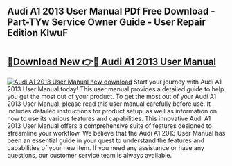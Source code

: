 ## Audi A1 2013 User Manual PDf Free Download - Part-TYw Service Owner Guide - User Repair Edition KlwuF

# <h2><a href="http://bc98251.oget.top/?id=Audi+A1+2013+User+Manual">🔗Download New 👉🔴 Audi A1 2013 User Manual</a></h2>

[![Audi A1 2013 User Manual new download](https://i.imgur.com/5g1atiW.png)](http://bc98251.oget.top/?id=Audi+A1+2013+User+Manual)
Start your journey with Audi A1 2013 User Manual today! This user manual provides a detailed guide to help you get the most out of your product. To get the most out of your Audi A1 2013 User Manual, please read this user manual carefully before use. It includes detailed instructions for product setup, as well as information on how to use its various features and capabilities. This innovative Audi A1 2013 User Manual offers a comprehensive suite of features designed to streamline your workflow. We believe that the Audi A1 2013 User Manual has been an essential guide in your quest to understand the features and capabilities of your new item. If you need any assistance or have any questions, our customer service team is always available.
